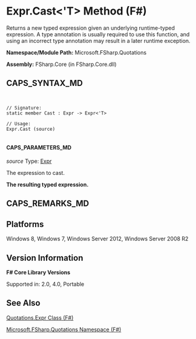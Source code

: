 # Expr.Cast<'T> Method (F#)

Returns a new typed expression given an underlying runtime-typed expression. A type annotation is usually required to use this function, and using an incorrect type annotation may result in a later runtime exception.

**Namespace/Module Path:** Microsoft.FSharp.Quotations

**Assembly:** FSharp.Core (in FSharp.Core.dll)


## CAPS_SYNTAX_MD



```


// Signature:
static member Cast : Expr -> Expr<'T>

// Usage:
Expr.Cast (source)


```



#### CAPS_PARAMETERS_MD
*source*
Type: [Expr](http://msdn.microsoft.com/en-us/library/ed6a2caf-69d4-45c2-ab97-e9b3be9bce65)


The expression to cast.



**The resulting typed expression.**
## CAPS_REMARKS_MD

## Platforms
Windows 8, Windows 7, Windows Server 2012, Windows Server 2008 R2


## Version Information
**F# Core Library Versions**

Supported in: 2.0, 4.0, Portable




## See Also
[Quotations.Expr Class &#40;F&#35;&#41;](Quotations.Expr+Class+%28F%23%29.md)

[Microsoft.FSharp.Quotations Namespace &#40;F&#35;&#41;](Microsoft.FSharp.Quotations+Namespace+%28F%23%29.md)

